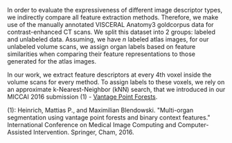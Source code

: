 In order to evaluate the expressiveness of different image descriptor types, we indirectly compare all feature extraction methods.
Therefore, we make use of the manually annotated VISCERAL Anatomy3 goldcorpus data for contrast-enhanced CT scans.
We split this dataset into 2 groups: labeled and unlabeled data.
Assuming, we have *n* labeled atlas images, for our unlabeled volume scans, we assign organ labels based on feature similarities when comparing their feature representations to those generated for the atlas images.

In our work, we extract feature descriptors at every 4th voxel inside the volume scans for every method.
To assign labels to these voxels, we rely on an approximate k-Nearest-Neighbor (kNN) search, that we introduced in our MICCAI 2016 submission (1) - [Vantage Point Forests](http://mpheinrich.de/code/vpForest_public.zip).


(1): Heinrich, Mattias P., and Maximilian Blendowski. "Multi-organ segmentation using vantage point forests and binary context features." International Conference on Medical Image Computing and Computer-Assisted Intervention. Springer, Cham, 2016.
